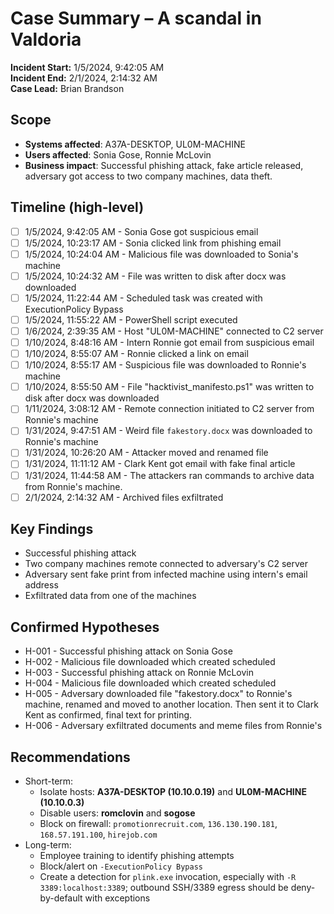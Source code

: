 # Case Summary – A scandal in Valdoria

**Incident Start:**  1/5/2024, 9:42:05 AM  
**Incident End:** 2/1/2024, 2:14:32 AM  
**Case Lead:**  Brian Brandson

## Scope
- **Systems affected**: A37A-DESKTOP, UL0M-MACHINE  
- **Users affected**: Sonia Gose, Ronnie McLovin  
- **Business impact**: Successful phishing attack, fake article released, adversary got access to two company machines, data theft.

## Timeline (high-level)
- [ ] 1/5/2024, 9:42:05 AM - Sonia Gose got suspicious email
- [ ] 1/5/2024, 10:23:17 AM - Sonia clicked link from phishing email
- [ ] 1/5/2024, 10:24:04 AM - Malicious file was downloaded to Sonia's machine
- [ ] 1/5/2024, 10:24:32 AM - File was written to disk after docx was downloaded
- [ ] 1/5/2024, 11:22:44 AM - Scheduled task was created with ExecutionPolicy Bypass
- [ ] 1/5/2024, 11:55:22 AM - PowerShell script executed
- [ ] 1/6/2024, 2:39:35 AM - Host "UL0M-MACHINE" connected to C2 server
- [ ] 1/10/2024, 8:48:16 AM - Intern Ronnie got email from suspicious email 
- [ ] 1/10/2024, 8:55:07 AM - Ronnie clicked a link on email
- [ ] 1/10/2024, 8:55:17 AM - Suspicious file was downloaded to Ronnie's machine
- [ ] 1/10/2024, 8:55:50 AM - File "hacktivist_manifesto.ps1" was written to disk after docx was downloaded
- [ ] 1/11/2024, 3:08:12 AM - Remote connection initiated to C2 server from Ronnie's machine
- [ ] 1/31/2024, 9:47:51 AM - Weird file `fakestory.docx` was downloaded to Ronnie's machine
- [ ] 1/31/2024, 10:26:20 AM - Attacker moved and renamed file
- [ ] 1/31/2024, 11:11:12 AM - Clark Kent got email with fake final article
- [ ] 1/31/2024, 11:44:58 AM - The attackers ran commands to archive data from Ronnie's machine.
- [ ] 2/1/2024, 2:14:32 AM - Archived files exfiltrated
## Key Findings
- Successful phishing attack
- Two company machines remote connected to adversary's C2 server
- Adversary sent fake print from infected machine using intern's email address
- Exfiltrated data from one of the machines

## Confirmed Hypotheses
- H-001 - Successful phishing attack on Sonia Gose
- H-002 - Malicious file downloaded which created scheduled
- H-003 - Successful phishing attack on Ronnie McLovin
- H-004 - Malicious file downloaded which created scheduled
- H-005 - Adversary downloaded file "fakestory.docx" to Ronnie's machine, renamed and moved to another location. Then sent it to Clark Kent as confirmed, final text for printing.
- H-006 - Adversary exfiltrated documents and meme files from Ronnie's

## Recommendations
- Short-term:  
	- Isolate hosts: **A37A-DESKTOP (10.10.0.19)** and **UL0M-MACHINE (10.10.0.3)**
	- Disable users: **romclovin** and **sogose**
	- Block on firewall: `promotionrecruit.com`, `136.130.190.181`, `168.57.191.100`, `hirejob.com`
- Long-term: 
	- Employee training to identify phishing attempts
	- Block/alert on `-ExecutionPolicy Bypass`
	- Create a detection for `plink.exe` invocation, especially with `-R 3389:localhost:3389`; outbound SSH/3389 egress should be deny-by-default with exceptions